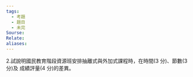 ```yaml
---
tags:
  - 考題
  - 題目
  - 未完
Sourse:
Relate: 
aliases:
---
```

2.試說明國民教育階段資源班安排抽離式與外加式課程時，在時間(3 分)、節數(3 分)及
成績評量(4 分)的差異。
